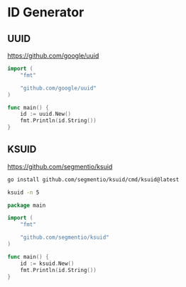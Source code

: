 # ID Generator

## UUID

https://github.com/google/uuid

```go
import (
    "fmt"

    "github.com/google/uuid"
)

func main() {
    id := uuid.New()
    fmt.Println(id.String())
}
```

## KSUID

https://github.com/segmentio/ksuid

```sh
go install github.com/segmentio/ksuid/cmd/ksuid@latest
```

```sh
ksuid -n 5
```

```go
package main

import (
    "fmt"

    "github.com/segmentio/ksuid"
)

func main() {
    id := ksuid.New()
    fmt.Println(id.String())
}
```
